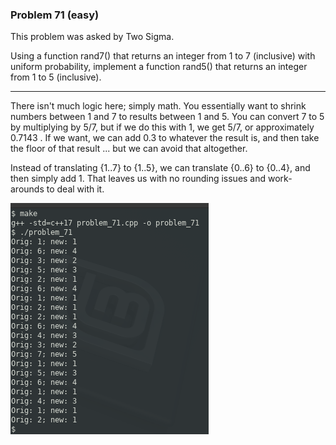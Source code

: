 ### Problem 71 (easy)

This problem was asked by Two Sigma.

Using a function rand7() that returns an integer from 1 to 7 (inclusive) with uniform probability, implement a function rand5() that returns an integer from 1 to 5 (inclusive).

---
There isn't much logic here; simply math. You essentially want to shrink numbers between 1 and 7 to results between 1 and 5. You can convert 7 to 5 by multiplying by 5/7, but if we do this with 1, we get 5/7, or approximately 0.7143 . If we want, we can add 0.3 to whatever the result is, and then take the floor of that result ... but we can avoid that altogether.

Instead of translating {1..7} to {1..5}, we can translate {0..6} to {0..4}, and then simply add 1. That leaves us with no rounding issues and work-arounds to deal with it.

![output](images/output.png "output")
